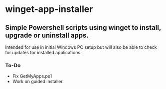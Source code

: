 # winget-app-installer
## Simple Powershell scripts using winget to install, upgrade or uninstall apps.
Intended for use in initial Windows PC setup but will also be able to check for updates for installed applications.
### To-Do
- Fix GetMyApps.ps1
- Work on guided installer.
